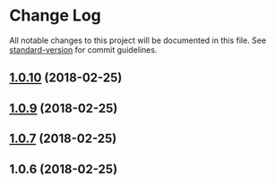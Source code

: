 # Change Log

All notable changes to this project will be documented in this file. See [standard-version](https://github.com/conventional-changelog/standard-version) for commit guidelines.

<a name="1.0.10"></a>
## [1.0.10](https://github.com/compare/v1.0.9...v1.0.10) (2018-02-25)



<a name="1.0.9"></a>
## [1.0.9](https://github.com/compare/v1.0.8...v1.0.9) (2018-02-25)



<a name="1.0.7"></a>
## [1.0.7](https://github.com/compare/v1.0.6...v1.0.7) (2018-02-25)



<a name="1.0.6"></a>
## 1.0.6 (2018-02-25)
